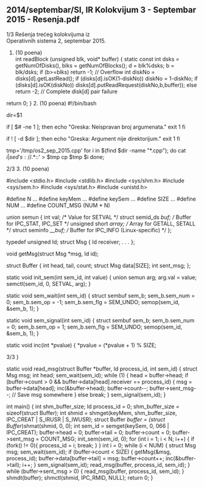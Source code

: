 2014/septembar/SI, IR Kolokvijum 3 - Septembar 2015 - Resenja.pdf
--------------------------------------------------------------------------------


1/3 
Rešenja trećeg kolokvijuma iz  
Operativnih sistema 2, septembar 2015. 
1. (10 poena)   
int readBlock (unsigned blk, void* buffer) { 
  static const int dsks = getNumOfDisks(), blks = getNumOfBlocks(); 
  d = blk%dsks; 
  b = blk/dsks; 
  if (b>=blks) return -1;  // Overflow 
  int diskNo = disks[d].getLastRead(); 
  if (disks[d].isOK(1-diskNo)) 
    diskNo = 1-diskNo; 
  if (disks[d].isOK(diskNo)) 
    disks[d].putReadRequest(diskNo,b,buffer)); 
  else 
    return -2;  // Complete disk[d] pair failure 
 
  return 0; 
} 
2. (10 poena) 
#!/bin/bash 
 
dir=$1 
 
if [ $# -ne 1 ]; then 
    echo "Greska: Neispravan broj argumenata." 
    exit 1 
fi 
 
if ! [ -d $dir ]; then 
    echo "Greska: Argument nije direktorijum." 
    exit 1 
fi 
 
tmp='/tmp/os2_sep_2015.cpp' 
for i in $(find $dir -name "*.cpp"); do 
    cat $i | sed 's://.*$::' > $tmp 
    cp $tmp $i 
done; 

2/3 
3. (10 poena)
 
#include <stdio.h> 
#include <stdlib.h> 
#include <sys/shm.h> 
#include <sys/sem.h> 
#include <sys/stat.h> 
#include <unistd.h> 
 
#define N ... 
#define keyMem ... 
#define keySem ... 
#define SIZE ... 
#define NUM ... 
#define COUNT_MSG (NUM * N) 
 
union semun { 
  int              val;    /* Value for SETVAL */ 
  struct semid_ds *buf;    /* Buffer for IPC_STAT, IPC_SET */ 
  unsigned short  *array;  /* Array for GETALL, SETALL */ 
  struct seminfo  *__buf;  /* Buffer for IPC_INFO (Linux-specific) */ 
}; 
 
typedef unsigned Id; 
struct Msg { 
  Id receiver; 
  . . . 
}; 
 
void getMsg(struct Msg *msg, Id id); 
 
struct Buffer { 
  int head, tail, count; 
  struct Msg data[SIZE]; 
  int sent_msg; 
}; 
 
static void init_sem(int sem_id, int value) 
{ 
  union semun arg; 
  arg.val = value; 
  semctl(sem_id, 0, SETVAL, arg); 
} 
 
static void sem_wait(int sem_id) 
{ 
  struct sembuf sem_b; 
  sem_b.sem_num = 0; 
  sem_b.sem_op = -1; 
  sem_b.sem_flg = SEM_UNDO; 
  semop(sem_id, &sem_b, 1); 
} 
 
static void sem_signal(int sem_id) 
{ 
  struct sembuf sem_b; 
  sem_b.sem_num = 0; 
  sem_b.sem_op = 1; 
  sem_b.sem_flg = SEM_UNDO; 
  semop(sem_id, &sem_b, 1); 
} 
 
static void inc(int *pvalue) 
{ 
  *pvalue = (*pvalue + 1) % SIZE; 

3/3 
} 
 
static void read_msg(struct Buffer *buffer, Id process_id, int sem_id) 
{ 
  struct Msg msg; 
  int head; 
  sem_wait(sem_id); 
  while (1) { 
    head = buffer->head; 
    if (buffer->count > 0 && buffer->data[head].receiver == process_id) { 
      msg = buffer->data[head]; 
      inc(&buffer->head); 
      buffer->count--; 
      buffer->sent_msg--; 
      // Save msg somewhere 
    } else break; 
  } 
  sem_signal(sem_id); 
} 
 
int main() 
{ 
  int shm_buffer_size; 
  Id process_id = 0; 
  shm_buffer_size = sizeof(struct Buffer); 
  int  shmid  =  shmget(keyMem,  shm_buffer_size,  IPC_CREAT  |    S_IRUSR  | 
S_IWUSR); 
  struct Buffer *buffer = (struct Buffer*)shmat(shmid, 0, 0); 
  int sem_id = semget(keySem, 0, 066 | IPC_CREAT); 
  buffer->head = 0; 
  buffer->tail = 0; 
  buffer->count = 0; 
  buffer->sent_msg = COUNT_MSG; 
  init_sem(sem_id, 0); 
  for (int i = 1; i < N; i++) 
  { 
    if (fork() != 0){ 
      process_id = i; 
      break; 
    } 
  } 
  int i = 0; 
  while (i < NUM) { 
    struct Msg msg; 
    sem_wait(sem_id); 
    if (buffer->count < SIZE) { 
      getMsg(&msg, process_id); 
      buffer->data[buffer->tail] = msg; 
      buffer->count++; 
      inc(&buffer->tail); 
      i++; 
    } 
    sem_signal(sem_id); 
    read_msg(buffer, process_id, sem_id); 
  } 
  while (buffer->sent_msg > 0) { 
    read_msg(buffer, process_id, sem_id); 
  } 
  shmdt(buffer); 
  shmctl(shmid, IPC_RMID, NULL); 
  return 0; 
} 